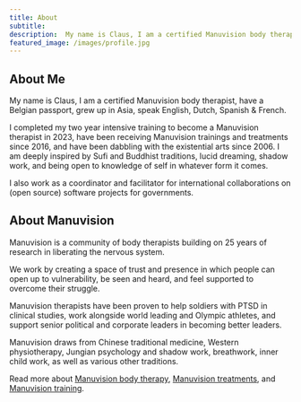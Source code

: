 ```yaml
---
title: About
subtitle: 
description:  My name is Claus, I am a certified Manuvision body therapist, and look forward to meeting you.
featured_image: /images/profile.jpg
---
```


## About Me

My name is Claus, I am a certified Manuvision body therapist, have a Belgian passport, grew up in Asia, speak English, Dutch, Spanish & French.

I completed my two year intensive training to become a Manuvision therapist in 2023, have been receiving Manuvision trainings and treatments since 2016, and have been dabbling with the existential arts since 2006.
I am deeply inspired by Sufi and Buddhist traditions, lucid dreaming, shadow work, and being open to knowledge of self in whatever form it comes. 

I also work as a coordinator and facilitator for international collaborations on (open source) software projects for governments.

## About Manuvision

Manuvision is a community of body therapists building on 25 years of research in liberating the nervous system. 

We work by creating a space of trust and presence in which people can open up to vulnerability, be seen and heard, and feel supported to overcome their struggle.

Manuvision therapists have been proven to help soldiers with PTSD in clinical studies, work alongside world leading and Olympic athletes, and support senior political and corporate leaders in becoming better leaders. 

Manuvision draws from Chinese traditional medicine, Western physiotherapy, Jungian psychology and shadow work, breathwork, inner child work, as well as various other traditions. 

Read more about [Manuvision body therapy](https://manuvision-dk.translate.goog/om-manuvision/?_x_tr_sl=da&_x_tr_tl=en&_x_tr_hl=en-US&_x_tr_pto=wapp), [Manuvision treatments](https://manuvision-dk.translate.goog/hvad-er-kropsterapi/?_x_tr_sl=da&_x_tr_tl=en&_x_tr_hl=en-US&_x_tr_pto=wapp), and [Manuvision training](https://manuvision-dk.translate.goog/traening/hvad-er-manuvision-traening/?_x_tr_sl=da&_x_tr_tl=en&_x_tr_hl=en-US&_x_tr_pto=wapp).
